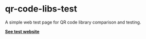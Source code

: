 # qr-code-libs-test

A simple web test page for QR code library comparison and testing.

**[See test website](./index.html)**
